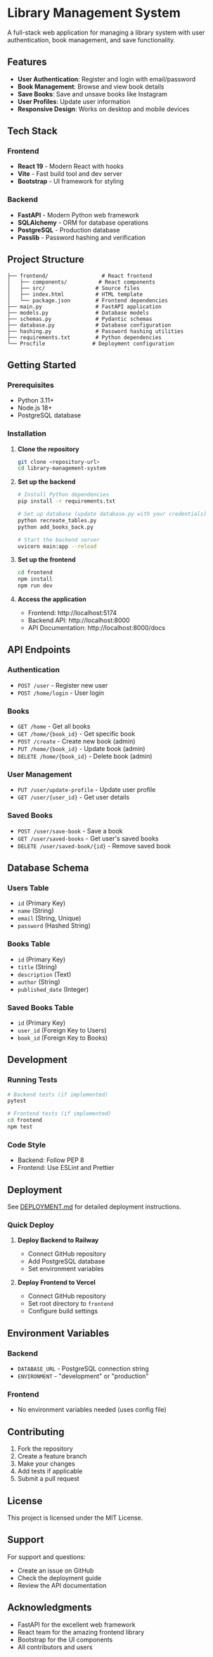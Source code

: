 # Library Management System

A full-stack web application for managing a library system with user authentication, book management, and save functionality.

## Features

- **User Authentication**: Register and login with email/password
- **Book Management**: Browse and view book details
- **Save Books**: Save and unsave books like Instagram
- **User Profiles**: Update user information
- **Responsive Design**: Works on desktop and mobile devices

## Tech Stack

### Frontend
- **React 19** - Modern React with hooks
- **Vite** - Fast build tool and dev server
- **Bootstrap** - UI framework for styling

### Backend
- **FastAPI** - Modern Python web framework
- **SQLAlchemy** - ORM for database operations
- **PostgreSQL** - Production database
- **Passlib** - Password hashing and verification

## Project Structure

```
├── frontend/                 # React frontend
│   ├── components/          # React components
│   ├── src/                # Source files
│   ├── index.html          # HTML template
│   └── package.json        # Frontend dependencies
├── main.py                 # FastAPI application
├── models.py               # Database models
├── schemas.py              # Pydantic schemas
├── database.py             # Database configuration
├── hashing.py              # Password hashing utilities
├── requirements.txt        # Python dependencies
└── Procfile               # Deployment configuration
```

## Getting Started

### Prerequisites

- Python 3.11+
- Node.js 18+
- PostgreSQL database

### Installation

1. **Clone the repository**
   ```bash
   git clone <repository-url>
   cd library-management-system
   ```

2. **Set up the backend**
   ```bash
   # Install Python dependencies
   pip install -r requirements.txt
   
   # Set up database (update database.py with your credentials)
   python recreate_tables.py
   python add_books_back.py
   
   # Start the backend server
   uvicorn main:app --reload
   ```

3. **Set up the frontend**
   ```bash
   cd frontend
   npm install
   npm run dev
   ```

4. **Access the application**
   - Frontend: http://localhost:5174
   - Backend API: http://localhost:8000
   - API Documentation: http://localhost:8000/docs

## API Endpoints

### Authentication
- `POST /user` - Register new user
- `POST /home/login` - User login

### Books
- `GET /home` - Get all books
- `GET /home/{book_id}` - Get specific book
- `POST /create` - Create new book (admin)
- `PUT /home/{book_id}` - Update book (admin)
- `DELETE /home/{book_id}` - Delete book (admin)

### User Management
- `PUT /user/update-profile` - Update user profile
- `GET /user/{user_id}` - Get user details

### Saved Books
- `POST /user/save-book` - Save a book
- `GET /user/saved-books` - Get user's saved books
- `DELETE /user/saved-book/{id}` - Remove saved book

## Database Schema

### Users Table
- `id` (Primary Key)
- `name` (String)
- `email` (String, Unique)
- `password` (Hashed String)

### Books Table
- `id` (Primary Key)
- `title` (String)
- `description` (Text)
- `author` (String)
- `published_date` (Integer)

### Saved Books Table
- `id` (Primary Key)
- `user_id` (Foreign Key to Users)
- `book_id` (Foreign Key to Books)

## Development

### Running Tests
```bash
# Backend tests (if implemented)
pytest

# Frontend tests (if implemented)
cd frontend
npm test
```

### Code Style
- Backend: Follow PEP 8
- Frontend: Use ESLint and Prettier

## Deployment

See [DEPLOYMENT.md](./DEPLOYMENT.md) for detailed deployment instructions.

### Quick Deploy

1. **Deploy Backend to Railway**
   - Connect GitHub repository
   - Add PostgreSQL database
   - Set environment variables

2. **Deploy Frontend to Vercel**
   - Connect GitHub repository
   - Set root directory to `frontend`
   - Configure build settings

## Environment Variables

### Backend
- `DATABASE_URL` - PostgreSQL connection string
- `ENVIRONMENT` - "development" or "production"

### Frontend
- No environment variables needed (uses config file)

## Contributing

1. Fork the repository
2. Create a feature branch
3. Make your changes
4. Add tests if applicable
5. Submit a pull request

## License

This project is licensed under the MIT License.

## Support

For support and questions:
- Create an issue on GitHub
- Check the deployment guide
- Review the API documentation

## Acknowledgments

- FastAPI for the excellent web framework
- React team for the amazing frontend library
- Bootstrap for the UI components
- All contributors and users 